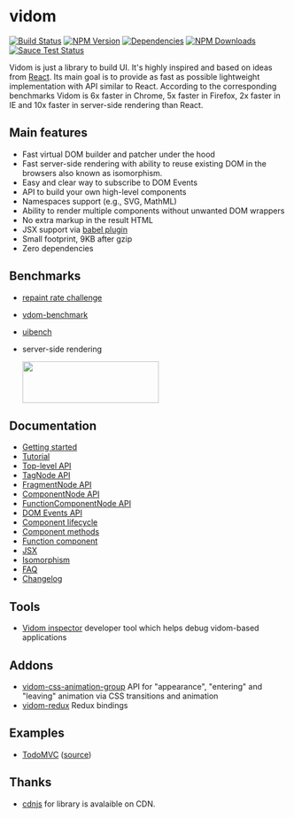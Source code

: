 # vidom
[![Build Status](https://img.shields.io/travis/dfilatov/vidom/master.svg?style=flat-square)](https://travis-ci.org/dfilatov/vidom/branches)
[![NPM Version](https://img.shields.io/npm/v/vidom.svg?style=flat-square)](https://www.npmjs.com/package/vidom)
[![Dependencies](https://img.shields.io/david/dfilatov/vidom.svg?style=flat-square)](https://david-dm.org/dfilatov/vidom)
[![NPM Downloads](https://img.shields.io/npm/dm/vidom.svg?style=flat-square)](https://www.npmjs.org/package/vidom)
[![Sauce Test Status](https://saucelabs.com/browser-matrix/dfilatov81.svg)](https://saucelabs.com/u/dfilatov81)

Vidom is just a library to build UI. It's highly inspired and based on ideas from [React](https://facebook.github.io/react/). Its main goal is to provide as fast as possible lightweight implementation with API similar to React. According to the corresponding benchmarks Vidom is 6x faster in Chrome, 5x faster in Firefox, 2x faster in IE and 10x faster in server-side rendering than React.

## Main features
  * Fast virtual DOM builder and patcher under the hood
  * Fast server-side rendering with ability to reuse existing DOM in the browsers also known as isomorphism.
  * Easy and clear way to subscribe to DOM Events
  * API to build your own high-level components
  * Namespaces support (e.g., SVG, MathML)
  * Ability to render multiple components without unwanted DOM wrappers
  * No extra markup in the result HTML
  * JSX support via [babel plugin](https://github.com/dfilatov/babel-plugin-vidom-jsx)
  * Small footprint, 9KB after gzip
  * Zero dependencies
  
## Benchmarks
  * [repaint rate challenge](http://mathieuancelin.github.io/js-repaint-perfs/)
  * [vdom-benchmark](http://vdom-benchmark.github.io/vdom-benchmark/)
  * [uibench](https://localvoid.github.io/uibench/)
  * server-side rendering
    
    <img src="https://img-fotki.yandex.ru/get/169995/58414218.1/0_f9ded_4fd2985a_orig" width="246" height="75">

## Documentation
  * [Getting started](../../wiki/Getting-started)
  * [Tutorial](../../wiki/Tutorial)
  * [Top-level API](../../wiki/Top-Level-API)
  * [TagNode API](../../wiki/TagNode-API)
  * [FragmentNode API](../../wiki/FragmentNode-API)
  * [ComponentNode API](../../wiki/ComponentNode-API)
  * [FunctionComponentNode API](../../wiki/FunctionComponentNode-API)
  * [DOM Events API](../../wiki/DOM-Events-API)
  * [Component lifecycle](../../wiki/Component-lifecycle)
  * [Component methods](../../wiki/Component-methods)
  * [Function component](../../wiki/Function-Component)
  * [JSX](../../wiki/JSX)
  * [Isomorphism](../../wiki/Isomorphism)
  * [FAQ](../../wiki/FAQ)
  * [Changelog](../../releases)

## Tools
  * [Vidom inspector](https://github.com/dfilatov/vidom-inspector) developer tool which helps debug vidom-based applications
   
## Addons
  * [vidom-css-animation-group](https://github.com/dfilatov/vidom-css-animation-group) API for "appearance", "entering" and "leaving" animation via CSS transitions and animation
  * [vidom-redux](https://github.com/dfilatov/vidom-redux) Redux bindings 
 
## Examples
  * [TodoMVC](http://dfilatov.github.io/vidom-todomvc/) ([source](https://github.com/dfilatov/vidom-todomvc))
  
## Thanks
  * [cdnjs](https://github.com/cdnjs/cdnjs) for library is avalaible on CDN.
